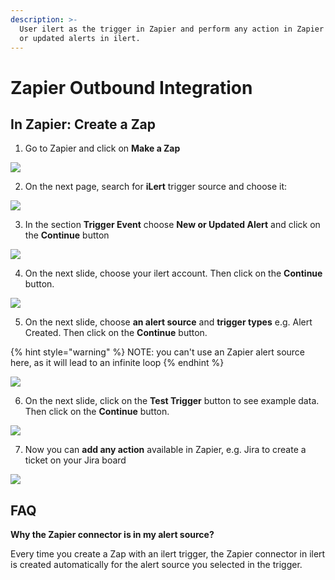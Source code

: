 ```yaml
---
description: >-
  User ilert as the trigger in Zapier and perform any action in Zapier for new
  or updated alerts in ilert.
---
```


# Zapier Outbound Integration

## In Zapier: Create a Zap <a href="#in-ilert" id="in-ilert"></a>

1. Go to Zapier and click on **Make a Zap**

![](../../.gitbook/assets/Screenshot\_29\_10\_20\_\_16\_22.png)

2. On the next page, search for **iLert** trigger source and choose it:

![](../../.gitbook/assets/Edit\_a\_Step\_\_\_Zapier.png)

3. In the section **Trigger Event** choose **New or Updated Alert** and click on the **Continue** button

![](<../../.gitbook/assets/Edit\_a\_Step\_\_\_Zapier (1).png>)

4. On the next slide, choose your ilert account. Then click on the **Continue** button.

![](<../../.gitbook/assets/Edit\_a\_Step\_\_\_Zapier (2).png>)

5. On the next slide, choose **an alert source** and **trigger types** e.g. Alert Created. Then click on the **Continue** button.

{% hint style="warning" %}
NOTE: you can't use an Zapier alert source here, as it will lead to an infinite loop
{% endhint %}

![](<../../.gitbook/assets/Edit\_a\_Step\_\_\_Zapier (3).png>)

6. On the next slide, click on the **Test Trigger** button to see example data. Then click on the **Continue** button.

![](<../../.gitbook/assets/Edit\_a\_Step\_\_\_Zapier (4).png>)

7. Now you can **add any action** available in Zapier, e.g. Jira to create a ticket on your Jira board

![](../../.gitbook/assets/Edit\_Step\_\_\_Zapier.png)

## FAQ <a href="#faq" id="faq"></a>

**Why the Zapier connector is in my alert source?**

Every time you create a Zap with an ilert trigger, the Zapier connector in ilert is created automatically for the alert source you selected in the trigger.
